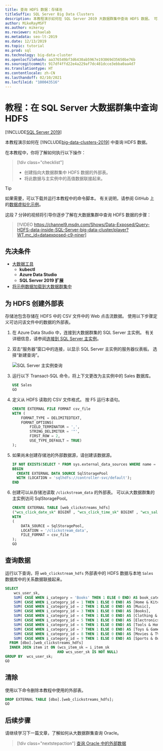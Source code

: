 ```yaml
---
title: 查询 HDFS 数据：存储池
titleSuffix: SQL Server Big Data Clusters
description: 本教程演示如何在 SQL Server 2019 大数据群集中查询 HDFS 数据。 可以为存储池中的数据创建外部表，然后运行查询。
author: MikeRayMSFT
ms.author: mikeray
ms.reviewer: mihaelab
ms.metadata: seo-lt-2019
ms.date: 12/13/2019
ms.topic: tutorial
ms.prod: sql
ms.technology: big-data-cluster
ms.openlocfilehash: aa376549bf3d6430ab5967e193069d35650be76b
ms.sourcegitcommit: 917df4ffd22e4a229af7dc481dcce3ebba0aa4d7
ms.translationtype: HT
ms.contentlocale: zh-CN
ms.lasthandoff: 02/10/2021
ms.locfileid: "100043516"
---
```

# <a name="tutorial-query-hdfs-in-a-sql-server-big-data-cluster"></a>教程：在 SQL Server 大数据群集中查询 HDFS

[!INCLUDE[SQL Server 2019](../includes/applies-to-version/sqlserver2019.md)]

本教程演示如何在 [!INCLUDE[big-data-clusters-2019](../includes/ssbigdataclusters-ver15.md)] 中查询 HDFS 数据。

在本教程中，你将了解如何执行以下操作：

> [!div class="checklist"]
> * 创建指向大数据群集中 HDFS 数据的外部表。
> * 将此数据与主实例中的高值数据联接起来。

> [!TIP]
> 如果需要，可以下载并运行本教程中的命令脚本。 有关说明，请参阅 GitHub 上的[数据虚拟化示例](https://github.com/Microsoft/sql-server-samples/tree/master/samples/features/sql-big-data-cluster/data-virtualization)。

这段 7 分钟的视频将引导你逐步了解在大数据集群中查询 HDFS 数据的步骤：

> [!VIDEO https://channel9.msdn.com/Shows/Data-Exposed/Query-HDFS-data-inside-SQL-Server-big-data-cluster/player?WT.mc_id=dataexposed-c9-niner]

## <a name="prerequisites"></a><a id="prereqs"></a>先决条件

- [大数据工具](deploy-big-data-tools.md)
   - **kubectl**
   - **Azure Data Studio**
   - **SQL Server 2019 扩展**
- [将示例数据加载到大数据群集中](tutorial-load-sample-data.md)

## <a name="create-an-external-table-to-hdfs"></a>为 HDFS 创建外部表

存储池包含存储在 HDFS 中的 CSV 文件中的 Web 点击流数据。 使用以下步骤定义可访问该文件中的数据的外部表。

1. 在 Azure Data Studio 中，连接到大数据群集的 SQL Server 主实例。 有关详细信息，请参阅[连接到 SQL Server 主实例](connect-to-big-data-cluster.md#master)。

1. 双击“服务器”窗口中的连接，以显示 SQL Server 主实例的服务器仪表板。 选择“新建查询”。

   ![SQL Server 主实例查询](./media/tutorial-query-hdfs-storage-pool/sql-server-master-instance-query.png)

1. 运行以下 Transact-SQL 命令，将上下文更改为主实例中的 Sales 数据库。

   ```sql
   USE Sales
   GO
   ```

1. 定义从 HDFS 读取的 CSV 文件格式。 按 F5 运行本语句。

   ```sql
   CREATE EXTERNAL FILE FORMAT csv_file
   WITH (
       FORMAT_TYPE = DELIMITEDTEXT,
       FORMAT_OPTIONS(
           FIELD_TERMINATOR = ',',
           STRING_DELIMITER = '"',
           FIRST_ROW = 2,
           USE_TYPE_DEFAULT = TRUE)
   );
   ```

1. 如果尚未创建存储池的外部数据源，请创建该数据源。

   ```sql
   IF NOT EXISTS(SELECT * FROM sys.external_data_sources WHERE name = 'SqlStoragePool')
   BEGIN
     CREATE EXTERNAL DATA SOURCE SqlStoragePool
     WITH (LOCATION = 'sqlhdfs://controller-svc/default');
   END
   ```

1. 创建可以从存储池读取 `/clickstream_data` 的外部表。 可以从大数据群集的主实例访问 SqlStoragePool。

   ```sql
   CREATE EXTERNAL TABLE [web_clickstreams_hdfs]
   ("wcs_click_date_sk" BIGINT , "wcs_click_time_sk" BIGINT , "wcs_sales_sk" BIGINT , "wcs_item_sk" BIGINT , "wcs_web_page_sk" BIGINT , "wcs_user_sk" BIGINT)
   WITH
   (
       DATA_SOURCE = SqlStoragePool,
       LOCATION = '/clickstream_data',
       FILE_FORMAT = csv_file
   );
   GO
   ```

## <a name="query-the-data"></a>查询数据

运行以下查询，将 `web_clickstream_hdfs` 外部表中的 HDFS 数据与本地 `Sales` 数据库中的关系数据联接起来。

```sql
SELECT  
    wcs_user_sk,
    SUM( CASE WHEN i_category = 'Books' THEN 1 ELSE 0 END) AS book_category_clicks,
    SUM( CASE WHEN i_category_id = 1 THEN 1 ELSE 0 END) AS [Home & Kitchen],
    SUM( CASE WHEN i_category_id = 2 THEN 1 ELSE 0 END) AS [Music],
    SUM( CASE WHEN i_category_id = 3 THEN 1 ELSE 0 END) AS [Books],
    SUM( CASE WHEN i_category_id = 4 THEN 1 ELSE 0 END) AS [Clothing & Accessories],
    SUM( CASE WHEN i_category_id = 5 THEN 1 ELSE 0 END) AS [Electronics],
    SUM( CASE WHEN i_category_id = 6 THEN 1 ELSE 0 END) AS [Tools & Home Improvement],
    SUM( CASE WHEN i_category_id = 7 THEN 1 ELSE 0 END) AS [Toys & Games],
    SUM( CASE WHEN i_category_id = 8 THEN 1 ELSE 0 END) AS [Movies & TV],
    SUM( CASE WHEN i_category_id = 9 THEN 1 ELSE 0 END) AS [Sports & Outdoors]
  FROM [dbo].[web_clickstreams_hdfs]
  INNER JOIN item it ON (wcs_item_sk = i_item_sk
                        AND wcs_user_sk IS NOT NULL)
GROUP BY  wcs_user_sk;
GO
```

## <a name="clean-up"></a>清除

使用以下命令删除本教程中使用的外部表。

```sql
DROP EXTERNAL TABLE [dbo].[web_clickstreams_hdfs];
GO
```

## <a name="next-steps"></a>后续步骤

请继续学习下一篇文章，了解如何从大数据群集查询 Oracle。
> [!div class="nextstepaction"]
> [查询 Oracle 中的外部数据](tutorial-query-oracle.md)
